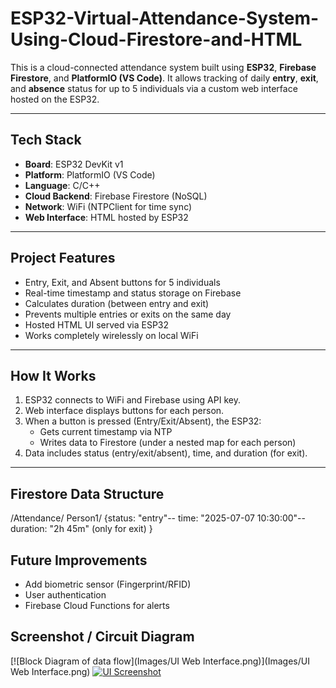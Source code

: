 # ESP32-Virtual-Attendance-System-Using-Cloud-Firestore-and-HTML

This is a cloud-connected attendance system built using **ESP32**, **Firebase Firestore**, and **PlatformIO (VS Code)**. It allows tracking of daily **entry**, **exit**, and **absence** status for up to 5 individuals via a custom web interface hosted on the ESP32.

---
## Tech Stack

- **Board**: ESP32 DevKit v1
- **Platform**: PlatformIO (VS Code)
- **Language**: C/C++
- **Cloud Backend**: Firebase Firestore (NoSQL)
- **Network**: WiFi (NTPClient for time sync)
- **Web Interface**: HTML hosted by ESP32

---

## Project Features

- Entry, Exit, and Absent buttons for 5 individuals
- Real-time timestamp and status storage on Firebase
- Calculates duration (between entry and exit)
- Prevents multiple entries or exits on the same day
- Hosted HTML UI served via ESP32
- Works completely wirelessly on local WiFi

---
## How It Works
1. ESP32 connects to WiFi and Firebase using API key.
2. Web interface displays buttons for each person.
3. When a button is pressed (Entry/Exit/Absent), the ESP32:
   - Gets current timestamp via NTP
   - Writes data to Firestore (under a nested map for each person)
4. Data includes status (entry/exit/absent), time, and duration (for exit).

---
## Firestore Data Structure
/Attendance/
   Person1/
      {status: "entry"--
       time: "2025-07-07 10:30:00"--
       duration: "2h 45m" (only for exit) }

##  Future Improvements
- Add biometric sensor (Fingerprint/RFID)
- User authentication
- Firebase Cloud Functions for alerts

##  Screenshot / Circuit Diagram


[![Block Diagram of data flow](Images/UI Web Interface.png)](Images/UI Web Interface.png)
[![UI Screenshot](images/ui-screenshot.png)](images/ui-screenshot.png)

